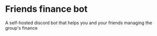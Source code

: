 # Friends finance bot

A self-hosted discord bot that helps you and your friends managing the group's finance
